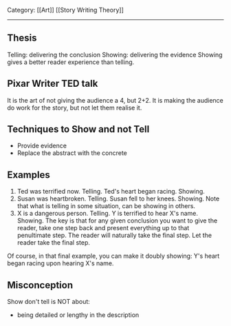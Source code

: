 Category: [[Art]] [[Story Writing Theory]]
___
## Thesis
Telling: delivering the conclusion
Showing: delivering the evidence 
Showing gives a better reader experience than telling. 
## Pixar Writer TED talk
It is the art of not giving the audience a 4, but 2+2. It is making the audience do work for the story, but not let them realise it. 
## Techniques to Show and not Tell
- Provide evidence
- Replace the abstract with the concrete
## Examples
1. Ted was terrified now. Telling. Ted's heart began racing. Showing. 
2. Susan was heartbroken. Telling. Susan fell to her knees. Showing. 
Note that what is telling in some situation, can be showing in others.
1. X is a dangerous person. Telling. Y is terrified to hear X's name. Showing. 
The key is that for any given conclusion you want to give the reader, take one step back and present everything up to that penultimate step. The reader will naturally take the final step. Let the reader take the final step. 

Of course, in that final example, you can make it doubly showing: Y's heart began racing upon hearing X's name. 
## Misconception
Show don't tell is NOT about:
- being detailed or lengthy in the description